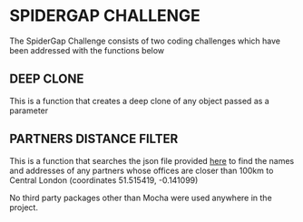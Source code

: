 # SPIDERGAP CHALLENGE

The SpiderGap Challenge consists of two coding challenges which have been addressed with the functions below

## DEEP CLONE

This is a function that creates a deep clone of any object passed as a parameter

## PARTNERS DISTANCE FILTER

This is a function that searches the json file provided [here](https://success.spidergap.com/partners.json) to find the names and addresses of any partners whose offices are closer than 100km to Central London (coordinates 51.515419, -0.141099)

No third party packages other than Mocha were used anywhere in the project.